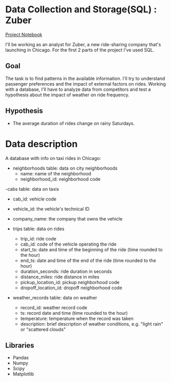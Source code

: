 # Data Collection and Storage(SQL) : Zuber
[Project Notebook](https://github.com/reondaze-a/tripleten-projects/blob/main/project-6/zuber.ipynb)

I'll be working as an analyst for Zuber, a new ride-sharing company that's launching in Chicago. 
For the first 2 parts of the project I've used SQL.

## Goal
The task is to find patterns in the available information. I'll try to understand passenger preferences and the impact of external factors on rides.
Working with a database, I'll have to analyze data from competitors and test a hypothesis about the impact of weather on ride frequency.

## Hypothesis
- The average duration of rides change on rainy Saturdays.

# Data description

A database with info on taxi rides in Chicago:

- neighborhoods table: data on city neighborhoods
  - name: name of the neighborhood
  - neighborhood_id: neighborhood code

-cabs table: data on taxis
  - cab_id: vehicle code
  - vehicle_id: the vehicle's technical ID
  - company_name: the company that owns the vehicle

- trips table: data on rides
  - trip_id: ride code
  - cab_id: code of the vehicle operating the ride
  - start_ts: date and time of the beginning of the ride (time rounded to the hour)
  - end_ts: date and time of the end of the ride (time rounded to the hour)
  - duration_seconds: ride duration in seconds
  - distance_miles: ride distance in miles
  - pickup_location_id: pickup neighborhood code
  - dropoff_location_id: dropoff neighborhood code

- weather_records table: data on weather
  - record_id: weather record code
  - ts: record date and time (time rounded to the hour)
  - temperature: temperature when the record was taken
  - description: brief description of weather conditions, e.g. "light rain" or "scattered clouds"
 
## Libraries

* Pandas
* Numpy
* Scipy
* Matplotlib
